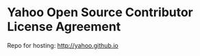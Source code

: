 Yahoo Open Source Contributor License Agreement
===============================================

Repo for hosting: http://yahoo.github.io
